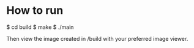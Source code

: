 # How to run
$ cd build
$ make
$ ./main

Then view the image created in /build with your preferred image viewer.
